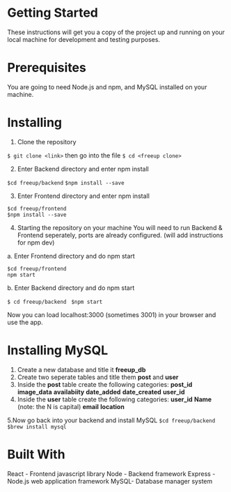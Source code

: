 # Getting Started
These instructions will get you a copy of the project up and running on your local machine for development and testing purposes.

# Prerequisites
You are going to need Node.js and npm, and MySQL installed on your machine.

# Installing

1. Clone the repository

`$ git clone <link>`
then go into the file
`$ cd <freeup clone>`


2. Enter Backend directory and enter npm install

`$cd freeup/backend` 
`$npm install --save`

3. Enter Frontend directory and enter npm install

`$cd freeup/frontend`  
`$npm install --save`

4. Starting the repository on your machine
You will need to run Backend & Frontend seperately, ports are already configured. (will add instructions for npm dev)

a. Enter Frontend directory and do npm start

`$cd freeup/frontend`  
`npm start`

b. Enter Backend directory and do npm start

`$ cd freeup/backend `
`$npm start`

Now you can load localhost:3000 (sometimes 3001) in your browser and use the app.

# Installing MySQL
1. Create a new database and title it **freeup_db**
2. Create two seperate tables and title them **post** and **user**
3. Inside the **post** table create the following categories:
**post_id**
**image_data**
**availabiity**
**date_added**
**date_created**
**user_id**
4. Inside the **user** table create the following categories:
**user_id**
**Name** (note: the N is capital)
**email**
**location**

5.Now go back into your backend and install MySQL
`$cd freeup/backend`
`$brew install mysql`



# Built With
React - Frontend javascript library
Node - Backend framework
Express - Node.js web application framework
MySQL- Database manager system

